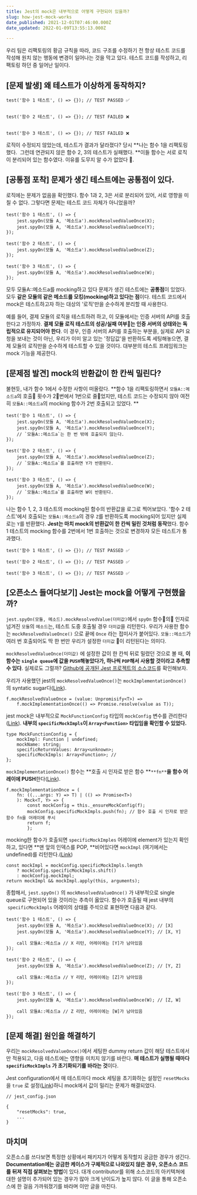 ```yaml
---
title: Jest의 mock은 내부적으로 어떻게 구현되어 있을까?
slug: how-jest-mock-works
date_published: 2021-12-01T07:46:00.000Z
date_updated: 2022-01-09T13:55:13.000Z

---
```


우리 팀은 리팩토링의 황금 규칙을 따라, 코드 구조를 수정하기 전 항상 테스트 코드를 작성해 원치 않는 행동에 변경이 일어나는 것을 막고 있다. 테스트 코드를 작성하고, 리팩토링 하던 중 일어난 일이다.

## [문제 발생] 왜 테스트가 이상하게 동작하지?

    test('함수 1 테스트', () => {}); // TEST PASSED ✅
    
    
    test('함수 2 테스트', () => {}); // TEST FAILED ❌
    
    
    test('함수 3 테스트', () => {}); // TEST FAILED ❌

로직이 수정되지 않았는데, 테스트가 결과가 달라졌다?
당시 **나는 함수 1을 리팩토링했다.  그런데 연관되지 않은 함수 2, 3의 테스트가 실패했다. **이들 함수는 서로 로직이 분리되어 있는 함수였다. 이유를 도무지 알 수가 없었다 🤔. 

## [공통점 포착] 문제가 생긴 테스트에는 공통점이 있다.

로직에는 문제가 없음을 확인했다. 함수 1과 2, 3은 서로 분리되어 있어, 서로 영향을 미칠 수 없다. 그렇다면 문제는 테스트 코드 자체가 아니었을까? 

    test('함수 1 테스트', () => {
    	jest.spyOn(모듈 A, '메소드a').mockResolvedValueOnce(X);
    	jest.spyOn(모듈 A, '메소드a').mockResolvedValueOnce(Y);
    });
    
    test('함수 2 테스트', () => {
    	jest.spyOn(모듈 A, '메소드a').mockResolvedValueOnce(Z);
    });
    
    test('함수 3 테스트', () => {
    	jest.spyOn(모듈 A, '메소드a').mockResolvedValueOnce(W);
    });
    

모두 모듈A::메소드a를 mocking하고 있다
문제가 생긴 테스트에는 **공통점**이 있었다. 모두 **같은 모듈의 같은 메소드를 모킹(mocking)하고 있다는 점**이다. 테스트 코드에서 mock은 테스트하고자 하는 대상의 '로직'만을 순수하게 분리할 때 사용한다. 

예를 들어, 결제 모듈의 로직을 테스트하려 하고, 이 모듈에서는 인증 서버의 API를 호출한다고 가정하자. **결제 모듈 로직 테스트의 성공/실패 여부는 인증 서버의 상태와는 독립적으로 유지되어야 한다**. 이 경우, 인증 서버의 API를 호출하는 부분을, 실제로 API 요청을 보내는 것이 아닌, 우리가 이미 알고 있는 '정답값'을 반환하도록 세팅해놓으면, 결제 모듈의 로직만을 순수하게 테스트할 수 있을 것이다. 대부분의 테스트 프레임워크는 mock 기능을 제공한다.

## [문제점 발견] mock의 반환값이 한 칸씩 밀린다?

불현듯, 내가 함수 1에서 수정한 사항이 떠올랐다. **함수 1을 리팩토링하면서 `모듈A::메소드a`의 호출 횟수가 2번에서 1번으로 줄었지만, 테스트 코드는 수정되지 않아 여전히 `모듈A::메소드a`의 mocking 함수가 2번 호출되고 있었다. **

    test('함수 1 테스트', () => {
     	jest.spyOn(모듈 A, '메소드a').mockResolvedValueOnce(X);
    	jest.spyOn(모듈 A, '메소드a').mockResolvedValueOnce(Y);
    	// `모듈A::메소드a`는 한 번 밖에 호출되지 않는다.
    });
    
    test('함수 2 테스트', () => {
    	jest.spyOn(모듈 A, '메소드a').mockResolvedValueOnce(Z);
    	// `모듈A::메소드a`를 호출하면 Y가 반환된다.
    });
    
    test('함수 3 테스트', () => {
    	jest.spyOn(모듈 A, '메소드a').mockResolvedValueOnce(W);
    	// `모듈A::메소드a`를 호출하면 W이 반환된다.
    });
    

나는 함수 1, 2, 3 테스트의 mocking된 함수의 반환값을 로그로 찍어보았다. '함수 2 테스트'에서 호출되는 `모듈A::메소드a`의 경우 `Z`를 반환하도록 mocking되어 있지만 실제로는 `Y`를 반환했다. **Jest는 마치 mock의 반환값이 한 칸씩 밀린 것처럼 동작**했다. 함수 1 테스트의 mocking 함수를 2번에서 1번 호출하는 것으로 변경하자 모든 테스트가 통과했다. 

    test('함수 1 테스트', () => {}); // TEST PASSED ✅
    
    test('함수 2 테스트', () => {}); // TEST PASSED ✅
    
    test('함수 3 테스트', () => {}); // TEST PASSED ✅

## [오픈소스 들여다보기] Jest는 mock을 어떻게 구현했을까?

`jest.spyOn(모듈, 메소드).mockResolvedValue(더미값)`에서 `spyOn` 함수의 인자로 넘겨진 `모듈`의 `메소드`는, 테스트 도중 호출될 경우 `더미값`을 리턴한다. 우리가 사용한 함수는 `mockResolvedValueOnce()` 으로 끝에 `Once` 라는 접미사가 붙어있다. `모듈::메소드`가 여러 번 호출되어도 딱 한 번만 우리가 설정한 `더미값` 이 리턴된다는 의미다.

`mockResolvedValueOnce(더미값)` 에 설정한 값이 한 칸씩 뒤로 밀렸던 것으로 볼 때, **이 함수는 `single queue`에 값을 `PUSH`해놓았다가, 하나씩 `POP`해서 사용할 것이라고 추측할 수 있다**. 실제로도 그럴까? [Github에 공개된 Jest 프로젝트의 소스코드](https://github.com/facebook/jest)를 확인해보자.

우리가 사용했던 jest의 `mockResolvedValueOnce()`는 `mockImplementationOnce()` 의 syntatic sugar다([Link](https://github.com/facebook/jest/blob/main/packages/jest-mock/src/index.ts#L727-L728)).

    f.mockResolvedValueOnce = (value: Unpromisify<T>) =>
    	f.mockImplementationOnce(() => Promise.resolve(value as T));

jest mock은 내부적으로 `MockFunctionConfig` 타입의 `mockConfig` 변수를 관리한다([Link](https://github.com/facebook/jest/blob/main/packages/jest-mock/src/index.ts#L176-L181)). **내부의 `specificMockImpls`이 `Array<Function>` 타입임을 확인할 수 있었다.**

    type MockFunctionConfig = {
    	mockImpl: Function | undefined;
    	mockName: string;
    	specificReturnValues: Array<unknown>;
    	specificMockImpls: Array<Function>; // 
    };

`mockImplementationOnce()` 함수는 **호출 시 인자로 받은 함수 **`**fn**`**을 함수 어레이에 PUSH**한다([Link](https://github.com/facebook/jest/blob/main/packages/jest-mock/src/index.ts#L743-L751)).

    f.mockImplementationOnce = (
    	fn: ((...args: Y) => T) | (() => Promise<T>)
        ): Mock<T, Y> => {
        	const mockConfig = this._ensureMockConfig(f);
        	mockConfig.specificMockImpls.push(fn); // 함수 호출 시 인자로 받은 함수 fn을 어레이에 푸시
        	return f;
            };

mocking한 함수가 호출되면 `specificMockImples` 어레이에 element가 있는지 확인하고, 있다면 **맨 앞의 인덱스를 POP, **비어있다면 `mockImpl` (여기에서는 undefined)를 리턴한다.([Link](https://github.com/facebook/jest/blob/main/packages/jest-mock/src/index.ts#L647-L650))

    const mockImpl = mockConfig.specificMockImpls.length
    	? mockConfig.specificMockImpls.shift() 
    	: mockConfig.mockImpl;
    return mockImpl && mockImpl.apply(this, arguments);

종합해서, `jest.spyOn()` 의 `mockResolvedValueOnce()` 가 내부적으로 single queue로 구현되어 있을 것이라는 추측이 옳았다. 함수가 호출될 때 jest 내부의  `specificMockImpls` 어레이의 상태를 주석으로 표현하면 다음과 같다.

    test('함수 1 테스트', () => {
    	jest.spyOn(모듈 A, '메소드a').mockResolvedValueOnce(X); // [X]
    	jest.spyOn(모듈 A, '메소드a').mockResolvedValueOnce(Y); // [X, Y]
        
    	call 모듈A::메소드a // X 리턴, 어레이에는 [Y]가 남아있음
    });
    
    test('함수 2 테스트', () => {
    	jest.spyOn(모듈 A, '메소드a').mockResolvedValueOnce(Z); // [Y, Z]
        
    	call 모듈A::메소드a // Y 리턴, 어레이에는 [Z]가 남아있음
    });
    
    test('함수 3 테스트', () => {
    	jest.spyOn(모듈 A, '메소드a').mockResolvedValueOnce(W); // [Z, W]
        
    	call 모듈A::메소드a // Z 리턴, 어레이에는 [W]가 남아있음
    });

## [문제 해결] 원인을 해결하기 

우리는 `mockResolvedValueOnce()`에서 세팅한 dummy return 값이 해당 테스트에서만 적용되고, 다음 테스트에는 영향을 미치지 않기를 바란다. **매 테스트가 실행될 때마다 `specificMockImpls` 가 초기화되기를 바라는 것**이다. 

Jest configuration에서 매 테스트마다 mock 세팅을 초기화하는 설정인 `resetMocks`을 `true` 로 설정([Link](https://jestjs.io/docs/configuration#resetmocks-boolean))하니 mock에서 값이 밀리는 문제가 해결되었다.

    // jest_config.json
    
    {
    	"resetMocks": true,
    	...
    }
    

## 마치며

오픈소스를 쓰다보면 특정한 상황에서 패키지가 어떻게 동작할지 궁금한 경우가 생긴다. **Documentation에는 궁금한 케이스가 구체적으로 나와있지 않은 경우, 오픈소스 코드를 뒤져 직접 살펴보는 방법**이 있다. 대개 contributor를 위해 소스코드의 아키텍쳐에 대한 설명이 추가되어 있는 경우가 많아 크게 난이도가 높지 않다. 이 글을 통해 오픈소스에 한 걸음 가까워졌기를 바라며 이만 글을 마친다.
